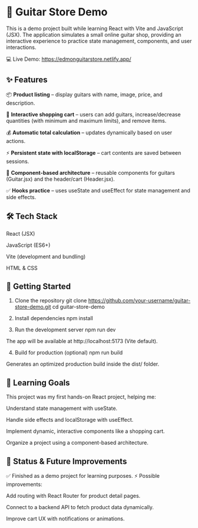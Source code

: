 # 🎸 Guitar Store Demo

This is a demo project built while learning React with Vite and JavaScript (JSX). The application simulates a small online guitar shop, providing an interactive experience to practice state management, components, and user interactions.

💻 Live Demo: https://edmonguitarstore.netlify.app/

## ✨ Features

📦 **Product listing** – display guitars with name, image, price, and description.

🛒 **Interactive shopping cart** – users can add guitars, increase/decrease quantities (with minimum and maximum limits), and remove items.

💰 **Automatic total calculation** – updates dynamically based on user actions.

⚡ **Persistent state with localStorage** – cart contents are saved between sessions.

🧩 **Component-based architecture** – reusable components for guitars (Guitar.jsx) and the header/cart (Header.jsx).

✅ **Hooks practice** – uses useState and useEffect for state management and side effects.

## 🛠️ Tech Stack

React (JSX)

JavaScript (ES6+)

Vite (development and bundling)

HTML & CSS

## 🚀 Getting Started
1. Clone the repository
git clone https://github.com/your-username/guitar-store-demo.git
cd guitar-store-demo

2. Install dependencies
npm install

3. Run the development server
npm run dev


The app will be available at http://localhost:5173
 (Vite default).

4. Build for production (optional)
npm run build

Generates an optimized production build inside the dist/ folder.

## 🎯 Learning Goals

This project was my first hands-on React project, helping me:

Understand state management with useState.

Handle side effects and localStorage with useEffect.

Implement dynamic, interactive components like a shopping cart.

Organize a project using a component-based architecture.

## 📌 Status & Future Improvements

✅ Finished as a demo project for learning purposes.
⚡ Possible improvements:

Add routing with React Router for product detail pages.

Connect to a backend API to fetch product data dynamically.

Improve cart UX with notifications or animations.
